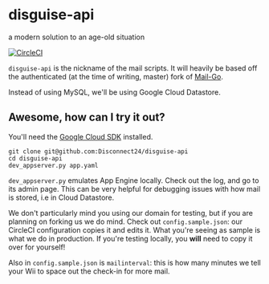# disguise-api
a modern solution to an age-old situation

[![CircleCI](https://circleci.com/gh/Disconnect24/disguise-api/tree/master.svg?style=svg)](https://circleci.com/gh/Disconnect24/disguise-api/tree/master)


`disguise-api` is the nickname of the mail scripts. It will heavily be based off the authenticated (at the time of writing, master) fork of [Mail-Go](https://github.com/RiiConnect24/Mail-Go).

Instead of using MySQL, we'll be using Google Cloud Datastore.

## Awesome, how can I try it out?
You'll need the [Google Cloud SDK](https://cloud.google.com/sdk/) installed.
```terminal-session
git clone git@github.com:Disconnect24/disguise-api
cd disguise-api
dev_appserver.py app.yaml
```

`dev_appserver.py` emulates App Engine locally. Check out the log, and go to its admin page. This can be very helpful for debugging issues with how mail is stored, i.e in Cloud Datastore.

We don't particularly mind you using our domain for testing, but if you are planning on forking us we do mind. Check out `config.sample.json`: our CircleCI configuration copies it and edits it. What you're seeing as sample is what we do in production. If you're testing locally, you __will__ need to copy it over for yourself!

Also in `config.sample.json` is `mailinterval`: this is how many minutes we tell your Wii to space out the check-in for more mail.
